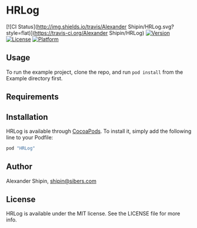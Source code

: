 # HRLog

[![CI Status](http://img.shields.io/travis/Alexander Shipin/HRLog.svg?style=flat)](https://travis-ci.org/Alexander Shipin/HRLog)
[![Version](https://img.shields.io/cocoapods/v/HRLog.svg?style=flat)](http://cocoapods.org/pods/HRLog)
[![License](https://img.shields.io/cocoapods/l/HRLog.svg?style=flat)](http://cocoapods.org/pods/HRLog)
[![Platform](https://img.shields.io/cocoapods/p/HRLog.svg?style=flat)](http://cocoapods.org/pods/HRLog)

## Usage

To run the example project, clone the repo, and run `pod install` from the Example directory first.

## Requirements

## Installation

HRLog is available through [CocoaPods](http://cocoapods.org). To install
it, simply add the following line to your Podfile:

```ruby
pod "HRLog"
```

## Author

Alexander Shipin, shipin@sibers.com

## License

HRLog is available under the MIT license. See the LICENSE file for more info.
